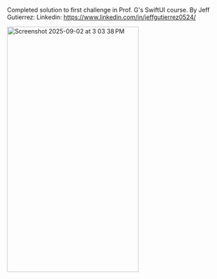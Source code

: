 Completed solution to first challenge in Prof. G's SwiftUI course.
By Jeff Gutierrez: Linkedin: https://www.linkedin.com/in/jeffgutierrez0524/

<img width="308" height="574" alt="Screenshot 2025-09-02 at 3 03 38 PM" src="https://github.com/user-attachments/assets/4189ee51-782e-42ca-a997-954cfb5a2eee" />
